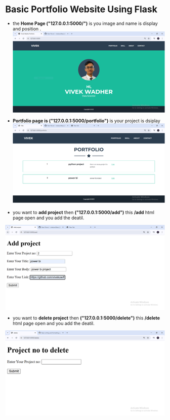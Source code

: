 # Basic Portfolio Website Using Flask
- the **Home Page ("127.0.0.1:5000/")** is you image and name is display and position .
![alt text](https://github.com/vivekuw/Basic_Portfolio_website_using_Flask/blob/main/photo/home.PNG)


- **Portfolio page is ("127.0.0.1:5000/portfolio")** is your project is dsiplay
![alt text](https://github.com/vivekuw/Basic_Portfolio_website_using_Flask/blob/main/photo/portfolio.PNG)

- you want to **add project** then **("127.0.0.1:5000/add")** this **/add** html page open and you add the deatil.

![alt text](https://github.com/vivekuw/Basic_Portfolio_website_using_Flask/blob/main/photo/add.PNG)

- you want to **delete project** then **("127.0.0.1:5000/delete")** this **/delete** html page open and you add the deatil.

![alt text](https://github.com/vivekuw/Basic_Portfolio_website_using_Flask/blob/main/photo/delete.PNG)
